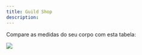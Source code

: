 ```yaml
---
title: Guild Shop
description:
---
```


Compare as medidas do seu corpo com esta tabela:

<img src="https://placekitten.com/800/600"/>
